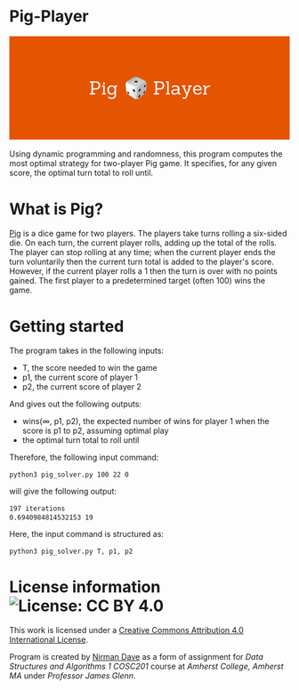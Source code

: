 # Pig-Player

![alt tag](https://raw.githubusercontent.com/nddave/Pig-Player/master/Pig%20Player.png)

Using dynamic programming and randomness, this program computes the most optimal strategy for two-player Pig game. It specifies, for any given score, the optimal turn total to roll until.

# What is Pig?

[Pig](https://en.wikipedia.org/wiki/Pig_(dice_game)) is a dice game for two players. The players take turns rolling a six-sided die. On each turn, the current player rolls, adding up the total of the rolls. The player can stop rolling at any time; when the current player ends the turn voluntarily then the current turn total is added to the player's score. However, if the current player rolls a 1 then the turn is over with no points gained. The first player to a predetermined target (often 100) wins the game.

# Getting started

The program takes in the following inputs:

* T, the score needed to win the game
* p1, the current score of player 1
* p2, the current score of player 2

And gives out the following outputs:

* wins(∞, p1, p2), the expected number of wins for player 1 when the score is p1 to p2, assuming optimal play
* the optimal turn total to roll until

Therefore, the following input command:
```
python3 pig_solver.py 100 22 0
```

will give the following output:
```
197 iterations
0.6940984814532153 19
```

Here, the input command is structured as:
```
python3 pig_solver.py T, p1, p2
```

# License information ![License: CC BY 4.0](https://img.shields.io/badge/License-CC%20BY%204.0-lightgrey.svg)

This work is licensed under a [Creative Commons Attribution 4.0 International License](https://creativecommons.org/licenses/by/4.0/). 

Program is created by [Nirman Dave](http://www.nirmandave.com) as a form of assignment for *Data Structures and Algorithms 1 COSC201* course at *Amherst College, Amherst MA* under *Professor James Glenn*.
